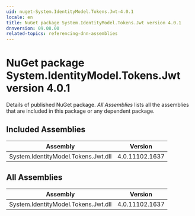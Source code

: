 ```yaml
---
uid: nuget-System.IdentityModel.Tokens.Jwt-4.0.1
locale: en
title: NuGet package System.IdentityModel.Tokens.Jwt version 4.0.1
dnnversion: 09.08.00
related-topics: referencing-dnn-assemblies
---
```


# NuGet package System.IdentityModel.Tokens.Jwt version 4.0.1
Details of published NuGet package.
*All Assemblies* lists all the assemblies that are included in this package or any dependent package.

## Included Assemblies

|Assembly|Version|
|---|---|
|System.IdentityModel.Tokens.Jwt.dll|4.0.11102.1637|

## All Assemblies

|Assembly|Version|
|---|---|
|System.IdentityModel.Tokens.Jwt.dll|4.0.11102.1637|

